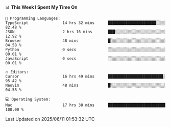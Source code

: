 <!--START_SECTION:waka-->
📊 **This Week I Spent My Time On** 

```text
💬 Programming Languages: 
TypeScript               14 hrs 32 mins      █████████████████████░░░░   82.48 % 
JSON                     2 hrs 16 mins       ███░░░░░░░░░░░░░░░░░░░░░░   12.92 % 
Browser                  48 mins             █░░░░░░░░░░░░░░░░░░░░░░░░   04.58 % 
Python                   0 secs              ░░░░░░░░░░░░░░░░░░░░░░░░░   00.01 % 
JavaScript               0 secs              ░░░░░░░░░░░░░░░░░░░░░░░░░   00.01 % 

🔥 Editors: 
Cursor                   16 hrs 49 mins      ████████████████████████░   95.42 % 
Neovim                   48 mins             █░░░░░░░░░░░░░░░░░░░░░░░░   04.58 % 

💻 Operating System: 
Mac                      17 hrs 38 mins      █████████████████████████   100.00 % 
```


 Last Updated on 2025/06/11 01:53:32 UTC
<!--END_SECTION:waka-->
